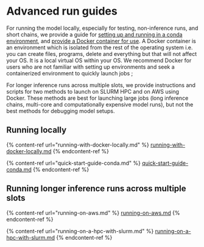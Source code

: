 # Advanced run guides

For running the model locally, especially for testing, non-inference runs, and short chains, we provide a guide for [setting up and running in a conda environment](quick-start-guide-conda.md), and [provide a Docker container for use](running-with-docker-locally.md). A Docker container is an environment which is isolated from the rest of the operating system i.e. you can create files, programs, delete and everything but that will not affect your OS. It is a local virtual OS within your OS. We recommend Docker for users who are not familiar with setting up environments and seek a containerized environment to quickly launch jobs ;

For longer inference runs across multiple slots, we provide instructions and scripts for two methods to launch on SLURM HPC and on AWS using Docker. These methods are best for launching large jobs (long inference chains, multi-core and computationally expensive model runs), but not the best methods for debugging model setups.

## Running locally

{% content-ref url="running-with-docker-locally.md" %}
[running-with-docker-locally.md](running-with-docker-locally.md)
{% endcontent-ref %}

{% content-ref url="quick-start-guide-conda.md" %}
[quick-start-guide-conda.md](quick-start-guide-conda.md)
{% endcontent-ref %}

## Running longer inference runs across multiple slots

{% content-ref url="running-on-aws.md" %}
[running-on-aws.md](running-on-aws.md)
{% endcontent-ref %}

{% content-ref url="running-on-a-hpc-with-slurm.md" %}
[running-on-a-hpc-with-slurm.md](running-on-a-hpc-with-slurm.md)
{% endcontent-ref %}

